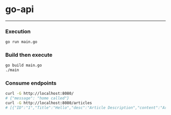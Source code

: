# go-api
---

### Execution
```bash
go run main.go
```

### Build then execute
```bash
go build main.go
./main
```

### Consume endpoints
```bash
curl -G http://localhost:8080/
# {"message": "home called"}
curl -G http://localhost:8080/articles
# [{"ID":"1","Title":"Hello","desc":"Article Description","content":"Article Content"},{"ID":"2","Title":"Hello 2","desc":"Article Description","content":"Article Content"}]
```
